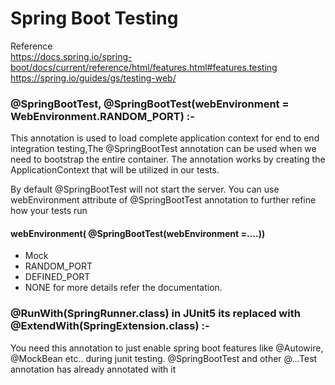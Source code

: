 # Spring Boot Testing <br/>

Reference<br/>
https://docs.spring.io/spring-boot/docs/current/reference/html/features.html#features.testing
https://spring.io/guides/gs/testing-web/

### @SpringBootTest, @SpringBootTest(webEnvironment = WebEnvironment.RANDOM_PORT) :- 
<p>This annotation is used to load complete application context for end to end integration testing,The @SpringBootTest annotation can be used when we need to bootstrap the entire container. The annotation works by creating the ApplicationContext that will be utilized in our tests.</p>
<p>By default @SpringBootTest will not start the server. You can use webEnvironment attribute of @SpringBootTest annotation to further refine how your tests run</p>

#### webEnvironment( @SpringBootTest(webEnvironment =....))
- Mock
- RANDOM_PORT
- DEFINED_PORT 
- NONE
for more details refer the documentation.


### @RunWith(SpringRunner.class) in JUnit5 its replaced with @ExtendWith(SpringExtension.class) :- 
<p>You need this annotation to just enable spring boot features like @Autowire, @MockBean etc.. during junit testing. @SpringBootTest and other @...Test annotation has already annotated with it</p>

